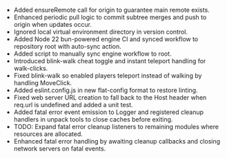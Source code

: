 - Added ensureRemote call for origin to guarantee main remote exists.
- Enhanced periodic pull logic to commit subtree merges and push to origin when updates occur.
- Ignored local virtual environment directory in version control.
- Added Node 22 bun-powered engine CI and synced workflow to repository root with auto-sync action.
- Added script to manually sync engine workflow to root.
- Introduced blink-walk cheat toggle and instant teleport handling for walk-clicks.
- Fixed blink-walk so enabled players teleport instead of walking by handling MoveClick.
- Added eslint.config.js in new flat-config format to restore linting.
- Fixed web server URL creation to fall back to the Host header when req.url is undefined and added a unit test.
- Added fatal error event emission to Logger and registered cleanup handlers in unpack tools to close caches before exiting.
- TODO: Expand fatal error cleanup listeners to remaining modules where resources are allocated.
- Enhanced fatal error handling by awaiting cleanup callbacks and closing network servers on fatal events.

